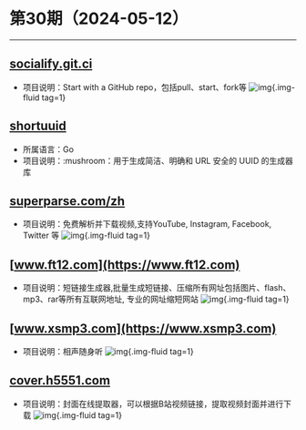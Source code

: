 # 第30期（2024-05-12）

---
## [socialify.git.ci](https://socialify.git.ci)
- 项目说明：Start with a GitHub repo，包括pull、start、fork等
![img](https://mirror.ghproxy.com/https://raw.githubusercontent.com/xiaoxuan6/weekly/main/docs/static/images/2024-05-12/1715472818.png){.img-fluid tag=1}

## [shortuuid](https://github.com/lithammer/shortuuid)
- 所属语言：Go
- 项目说明：:mushroom：用于生成简洁、明确和 URL 安全的 UUID 的生成器库

## [superparse.com/zh](https://superparse.com/zh)
- 项目说明：免费解析并下载视频,支持YouTube, Instagram, Facebook, Twitter 等
![img](https://mirror.ghproxy.com/https://raw.githubusercontent.com/xiaoxuan6/weekly/main/docs/static/images/2024-05-12/1715499899.png){.img-fluid tag=1}

## [www.ft12.com](https://www.ft12.com)
- 项目说明：短链接生成器,批量生成短链接、压缩所有网址包括图片、flash、mp3、rar等所有互联网地址, 专业的网址缩短网站
![img](https://mirror.ghproxy.com/https://raw.githubusercontent.com/xiaoxuan6/weekly/main/docs/static/images/2024-05-12/1715500484.png){.img-fluid tag=1}

## [www.xsmp3.com](https://www.xsmp3.com)
- 项目说明：相声随身听
![img](https://mirror.ghproxy.com/https://raw.githubusercontent.com/xiaoxuan6/weekly/main/docs/static/images/2024-05-12/1715508735.png){.img-fluid tag=1}

## [cover.h5551.com](https://cover.h5551.com)
- 项目说明：封面在线提取器，可以根据B站视频链接，提取视频封面并进行下载
![img](https://mirror.ghproxy.com/https://raw.githubusercontent.com/xiaoxuan6/weekly/main/docs/static/images/2024-05-12/1715509532.png){.img-fluid tag=1}
